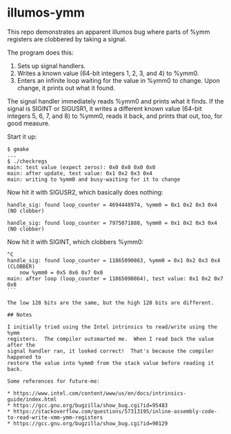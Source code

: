 # illumos-ymm

This repo demonstrates an apparent illumos bug where parts of %ymm registers are
clobbered by taking a signal.

The program does this:

1. Sets up signal handlers.
2. Writes a known value (64-bit integers 1, 2, 3, and 4) to %ymm0.
3. Enters an infinite loop waiting for the value in %ymm0 to change.  Upon
   change, it prints out what it found.

The signal handler immediately reads %ymm0 and prints what it finds.  If the
signal is SIGINT or SIGUSR1, it writes a different known value (64-bit integers
5, 6, 7, and 8) to %ymm0, reads it back, and prints that out, too, for good
measure.

Start it up:

```
$ gmake
...
$ ./checkregs
main: test value (expect zeros): 0x0 0x0 0x0 0x0
main: after update, test value: 0x1 0x2 0x3 0x4
main: writing to %ymm0 and busy-waiting for it to change
```

Now hit it with SIGUSR2, which basically does nothing:

```
handle_sig: found loop_counter = 4694448974, %ymm0 = 0x1 0x2 0x3 0x4 (NO clobber)

handle_sig: found loop_counter = 7975071888, %ymm0 = 0x1 0x2 0x3 0x4 (NO clobber)
```

Now hit it with SIGINT, which clobbers %ymm0:

````
^C
handle_sig: found loop_counter = 11865090863, %ymm0 = 0x1 0x2 0x3 0x4 (CLOBBER)
    now %ymm0 = 0x5 0x6 0x7 0x8
main: after loop (loop_counter = 11865090864), test value: 0x1 0x2 0x7 0x8
```

The low 128 bits are the same, but the high 128 bits are different.

## Notes

I initially tried using the Intel intrinsics to read/write using the %ymm
registers.  The compiler outsmarted me.  When I read back the value after the
signal handler ran, it looked correct!  That's because the compiler happened to
restore the value into %ymm0 from the stack value before reading it back.

Some references for future-me:

* https://www.intel.com/content/www/us/en/docs/intrinsics-guide/index.html
* https://gcc.gnu.org/bugzilla/show_bug.cgi?id=95483
* https://stackoverflow.com/questions/57313195/inline-assembly-code-to-read-write-xmm-ymm-registers
* https://gcc.gnu.org/bugzilla/show_bug.cgi?id=90129
